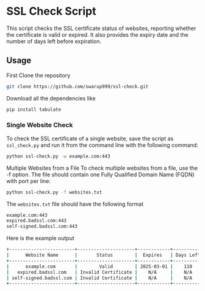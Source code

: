 # SSL Check Script

This script checks the SSL certificate status of websites, reporting whether the certificate is valid or expired. It also provides the expiry date and the number of days left before expiration.

## Usage
First Clone the repository 
```bash
git clone https://github.com/swarup999/ssl-check.git
```
Download all the dependencies like
```bash
pip install tabulate
```

### Single Website Check
To check the SSL certificate of a single website, save the script as `ssl_check.py` and run it from the command line with the following command:

```bash
python ssl-check.py -w example.com:443
```

Multiple Websites from a File
To check multiple websites from a file, use the -f option. The file should contain one Fully Qualified Domain Name (FQDN) with port per line:
```bash
python ssl-check.py -f websites.txt
```

The `websites.txt` file should have the following format
```bash
example.com:443
expired.badssl.com:443
self-signed.badssl.com:443
```
Here is the example output
```bash
+------------------------+---------------------+------------+-----------+
|      Website Name      |       Status        |  Expires   | Days Left |
+------------------------+---------------------+------------+-----------+
|      example.com       |        Valid        | 2025-03-01 |    110    |
|   expired.badssl.com   | Invalid Certificate |    N/A     |    N/A    |
| self-signed.badssl.com | Invalid Certificate |    N/A     |    N/A    |
+------------------------+---------------------+------------+-----------+
```

